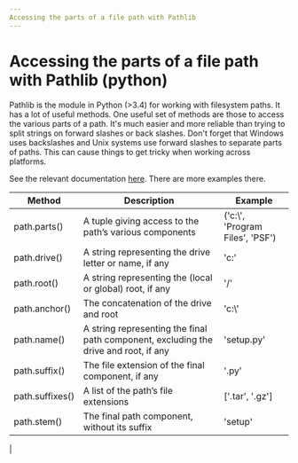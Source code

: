 ```yaml
---
Accessing the parts of a file path with Pathlib
---
```

# Accessing the parts of a file path with Pathlib (python)
Pathlib is the module in Python (>3.4) for working with filesystem paths. It has a lot of useful methods. One useful set of methods are those to access the various parts of a path. It's much easier and more reliable than trying to split strings on forward slashes or back slashes. Don't forget that Windows uses backslashes and Unix systems use forward slashes to separate parts of paths. This can cause things to get tricky when working across platforms. 

See the relevant documentation [here](https://docs.python.org/3/library/pathlib.html#accessing-individual-parts). There are more examples there.

| Method        | Description                                                                           | Example
| ---           | ---                                                                                   | ---     |
|path.parts()   | A tuple giving access to the path’s various components                                | ('c:\\', 'Program Files', 'PSF')
|path.drive()   | A string representing the drive letter or name, if any                                | 'c:'
|path.root()    | A string representing the (local or global) root, if any                              | '/'
|path.anchor()  | The concatenation of the drive and root                                               | 'c:\\'
|path.name()    | A string representing the final path component, excluding the drive and root, if any  | 'setup.py'
|path.suffix()  | The file extension of the final component, if any                                     | '.py'
|path.suffixes()| A list of the path’s file extensions                                                  | ['.tar', '.gz']
|path.stem()    | The final path component, without its suffix                                          | 'setup'
|